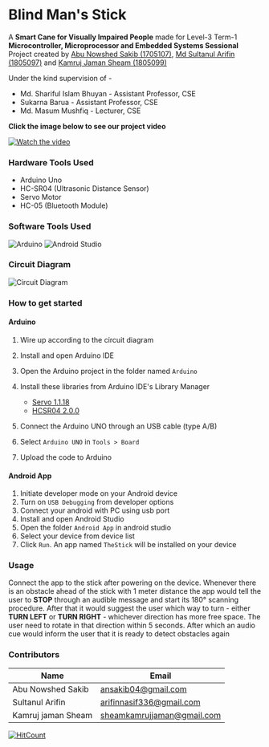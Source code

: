 # Blind Man's Stick

A **Smart Cane for Visually Impaired People** made for Level-3 Term-1 **Microcontroller, Microprocessor and Embedded Systems Sessional** Project created by [Abu Nowshed Sakib (1705107)](https://github.com/ansakib), [Md Sultanul Arifin (1805097)](https://github.com/arifinnasif) and [Kamruj Jaman Sheam (1805099)](https://github.com/Sheam1685)

Under the kind supervision of -

* Md. Shariful Islam Bhuyan - Assistant Professor, CSE
* Sukarna Barua - Assistant Professor, CSE
* Md. Masum Mushfiq - Lecturer, CSE

**Click the image below to see our project video**

[![Watch the video](https://img.youtube.com/vi/7ePOXvDZJDY/maxresdefault.jpg)](https://youtu.be/7ePOXvDZJDY)

### Hardware Tools Used
* Arduino Uno
* HC-SR04 (Ultrasonic Distance Sensor)
* Servo Motor
* HC-05 (Bluetooth Module)

### Software Tools Used
![Arduino](https://img.shields.io/badge/-Arduino-00979D?style=for-the-badge&logo=Arduino&logoColor=white)
![Android Studio](https://img.shields.io/badge/Android%20Studio-3DDC84.svg?style=for-the-badge&logo=android-studio&logoColor=white)

### Circuit Diagram
![Circuit Diagram](https://github.com/arifinnasif/Blind-Man-s-Stick/blob/master/.images/circuit_diagram.jpg?raw=true)

### How to get started
#### Arduino
1. Wire up according to the circuit diagram
2. Install and open Arduino IDE
3. Open the Arduino project in the folder named `Arduino`
4. Install these libraries from Arduino IDE's Library Manager
   - [Servo 1.1.18](https://www.arduino.cc/reference/en/libraries/servo/)
   - [HCSR04 2.0.0](https://github.com/Martinsos/arduino-lib-hc-sr04)
   
5. Connect the Arduino UNO through an USB cable (type A/B)
6. Select `Arduino UNO` in `Tools > Board`
7. Upload the code to Arduino

#### Android App
1. Initiate developer mode on your Android device
2. Turn on `USB Debugging` from developer options
3. Connect your android with PC using usb port
4. Install and open Android Studio
5. Open the folder `Android App` in android studio
6. Select your device from device list
7. Click `Run`. An app named `TheStick` will be installed on your device



### Usage
Connect the app to the stick after powering on the device. Whenever there is an obstacle ahead of the stick with 1 meter distance the app would tell the user to **STOP** through an audible message and start its 180° scanning procedure. After that it would suggest the user which way to turn - either **TURN LEFT** or **TURN RIGHT** - whichever direction has more free space. The user need to rotate in that direction within 5 seconds. After which an audio cue would inform the user that it is ready to detect obstacles again



### Contributors
| Name          	      | Email                     |
| ----------------------| ------------------------- |
| Abu Nowshed Sakib 	   | ansakib04@gmail.com 	    |
| Sultanul Arifin       | arifinnasif336@gmail.com  |
| Kamruj jaman Sheam  	| sheamkamrujjaman@gmail.com|


[![HitCount](http://hits.dwyl.com/arifinnasif/Blind-Man-s-Stick.svg)](http://hits.dwyl.com/arifinnasif/Blind-Man-s-Stick)
